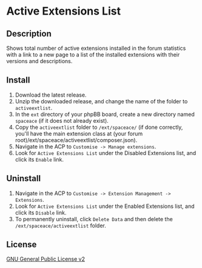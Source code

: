 # Active Extensions List

## Description

Shows total number of active extensions installed in the forum statistics with a link to a new page to a list of the installed extensions with their versions and descriptions.

## Install

1. Download the latest release.
2. Unzip the downloaded release, and change the name of the folder to `activeextlist`.
3. In the `ext` directory of your phpBB board, create a new directory named `spaceace` (if it does not already exist).
4. Copy the `activeextlist` folder to `/ext/spaceace/` (if done correctly, you'll have the main extension class at (your forum root)/ext/spaceace/activeextlist/composer.json).
5. Navigate in the ACP to `Customise -> Manage extensions`.
6. Look for `Active Extensions List` under the Disabled Extensions list, and click its `Enable` link.

## Uninstall

1. Navigate in the ACP to `Customise -> Extension Management -> Extensions`.
2. Look for `Active Extensions List` under the Enabled Extensions list, and click its `Disable` link.
3. To permanently uninstall, click `Delete Data` and then delete the `/ext/spaceace/activeextlist` folder.

## License
[GNU General Public License v2](http://opensource.org/licenses/GPL-2.0)
